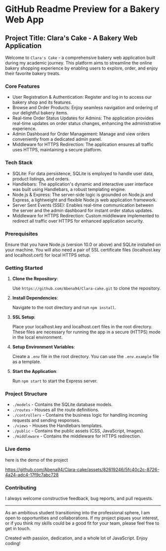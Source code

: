 # GitHub Readme Preview for a Bakery Web App

## Project Title: Clara's Cake - A Bakery Web Application

Welcome to `Clara's Cake` - a comprehensive bakery web application built during my academic journey. This platform aims to streamline the online bakery shopping experience by enabling users to explore, order, and enjoy their favorite bakery treats.

### Core Features

- User Registration & Authentication: Register and log in to access our bakery shop and its features.
- Browse and Order Products: Enjoy seamless navigation and ordering of our delightful bakery items.
- Real-time Order Status Updates for Admins: The application provides real-time updates on order status changes, enhancing the administrative experience.
- Admin Dashboard for Order Management: Manage and view orders conveniently from a dedicated admin panel.
- Middleware for HTTPS Redirection: The application ensures all traffic uses HTTPS, maintaining a secure platform.

### Tech Stack

- SQLite: For data persistence, SQLite is employed to handle user data, product listings, and orders.
- Handlebars: The application's dynamic and interactive user interface was built using Handlebars, a robust templating engine.
- Node.js & Express: The server-side logic is grounded on Node.js and Express, a lightweight and flexible Node.js web application framework.
- Server Sent Events (SSE): Enables real-time communication between the server and the admin dashboard for instant order status updates.
- Middleware for HTTPS Redirection: Custom middleware implemented to redirect all traffic over HTTPS for enhanced application security.

### Prerequisites

Ensure that you have Node.js (version 10.0 or above) and SQLite installed on your machine. You will also need a pair of SSL certificate files (localhost.key and localhost.cert) for local HTTPS setup.

### Getting Started

1. **Clone the Repository**:

   Use `https://github.com/Abena94/Clara-cake.git` to clone the repository.

2. **Install Dependencies**:

   Navigate to the root directory and run `npm install`.

3. **SSL Setup**:

   Place your localhost.key and localhost.cert files in the root directory. These files are necessary for running the app in a secure (HTTPS) mode in the local environment.

4. **Setup Environment Variables**:

   Create a `.env` file in the root directory. You can use the `.env.example` file as a template.

5. **Start the Application**:

   Run `npm start` to start the Express server.

### Project Structure

- `./models` - Contains the SQLite database models.
- `./routes` - Houses all the route definitions.
- `./controllers` - Contains the business logic for handling incoming requests and sending responses.
- `./views` - Houses the Handlebars templates.
- `./public` - Contains the public assets (CSS, JavaScript, Images).
- `./middleware` - Contains the middleware for HTTPS redirection.

### Live demo

here is the demo of the project  

https://github.com/Abena94/Clara-cake/assets/82619246/5fc40c2c-8726-4a24-adc4-17f9c7abc728

### Contributing

I always welcome constructive feedback, bug reports, and pull requests. 


---

As an ambitious student transitioning into the professional sphere, I am open to opportunities and collaborations. If my project piques your interest, or if you think my skills could be a good fit for your team, please feel free to get in touch.

Created with passion, dedication, and a whole lot of JavaScript. Enjoy coding!



